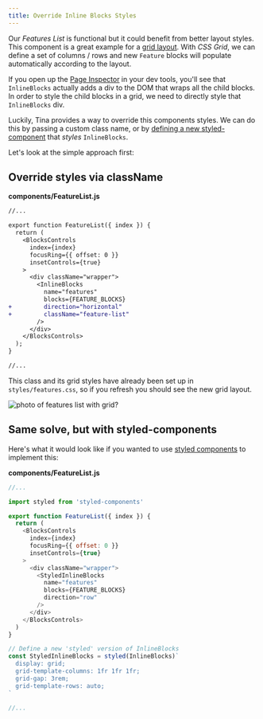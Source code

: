 ```yaml
---
title: Override Inline Blocks Styles
---
```


Our _Features List_ is functional but it could benefit from better layout styles. This component is a great example for a [grid layout](https://developer.mozilla.org/en-US/docs/Web/CSS/CSS_Grid_Layout). With _CSS Grid_, we can define a set of columns / rows and new `Feature` blocks will populate automatically according to the layout.

If you open up the [Page Inspector](https://developer.mozilla.org/en-US/docs/Tools/Page_Inspector) in your dev tools, you'll see that `InlineBlocks` actually adds a div to the DOM that wraps all the child blocks. In order to style the child blocks in a grid, we need to directly style that `InlineBlocks` div.

Luckily, Tina provides a way to override this components styles. We can do this by passing a custom class name, or by [defining a new styled-component](https://tinacms.org/docs/inline-editing#extending-inline-field-styles) that _styles_ `InlineBlocks`.

Let's look at the simple approach first:

## Override styles via className

**components/FeatureList.js**

```diff
//...

export function FeatureList({ index }) {
  return (
    <BlocksControls
      index={index}
      focusRing={{ offset: 0 }}
      insetControls={true}
    >
      <div className="wrapper">
        <InlineBlocks
          name="features"
          blocks={FEATURE_BLOCKS}
+         direction="horizontal"
+         className="feature-list"
        />
      </div>
    </BlocksControls>
  );
}

//...
```

This class and its grid styles have already been set up in `styles/features.css`, so if you refresh you should see the new grid layout.

![photo of features list with grid?]()

## Same solve, but with styled-components

Here's what it would look like if you wanted to use [styled components](https://styled-components.com/) to implement this:

**components/FeatureList.js**

```js
//...

import styled from 'styled-components'

export function FeatureList({ index }) {
  return (
    <BlocksControls
      index={index}
      focusRing={{ offset: 0 }}
      insetControls={true}
    >
      <div className="wrapper">
        <StyledInlineBlocks
          name="features"
          blocks={FEATURE_BLOCKS}
          direction="row"
        />
      </div>
    </BlocksControls>
  )
}

// Define a new 'styled' version of InlineBlocks
const StyledInlineBlocks = styled(InlineBlocks)`
  display: grid;
  grid-template-columns: 1fr 1fr 1fr;
  grid-gap: 3rem;
  grid-template-rows: auto;
`

//...
```
